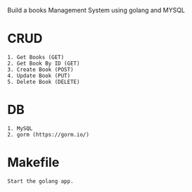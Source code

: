 Build a books Management System using golang and MYSQL

# CRUD
	1. Get Books (GET)
	2. Get Book By ID (GET)
	3. Create Book (POST)
	4. Update Book (PUT)	
	5. Delete Book (DELETE)

# DB
	1. MySQL
	2. gorm (https://gorm.io/)
# Makefile
	Start the golang app.
